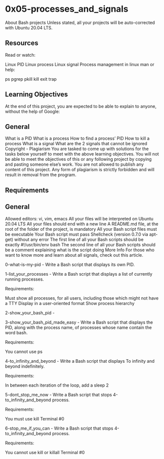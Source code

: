 # 0x05-processes_and_signals

About Bash projects
Unless stated, all your projects will be auto-corrected with Ubuntu 20.04 LTS.

## Resources
Read or watch:

Linux PID
Linux process
Linux signal
Process management in linux
man or help:

ps
pgrep
pkill
kill
exit
trap

## Learning Objectives
At the end of this project, you are expected to be able to explain to anyone, without the help of Google:

## General
What is a PID
What is a process
How to find a process’ PID
How to kill a process
What is a signal
What are the 2 signals that cannot be ignored
Copyright - Plagiarism
You are tasked to come up with solutions for the tasks below yourself to meet with the above learning objectives.
You will not be able to meet the objectives of this or any following project by copying and pasting someone else’s work.
You are not allowed to publish any content of this project.
Any form of plagiarism is strictly forbidden and will result in removal from the program.
## Requirements
## General
Allowed editors: vi, vim, emacs
All your files will be interpreted on Ubuntu 20.04 LTS
All your files should end with a new line
A README.md file, at the root of the folder of the project, is mandatory
All your Bash script files must be executable
Your Bash script must pass Shellcheck (version 0.7.0 via apt-get) without any error
The first line of all your Bash scripts should be exactly #!/usr/bin/env bash
The second line of all your Bash scripts should be a comment explaining what is the script doing
More Info
For those who want to know more and learn about all signals, check out this article.

0-what-is-my-pid - Write a Bash script that displays its own PID.

1-list_your_processes - Write a Bash script that displays a list of currently running processes.

Requirements:

Must show all processes, for all users, including those which might not have a TTY
Display in a user-oriented format
Show process hierarchy

2-show_your_bash_pid - 

3-show_your_bash_pid_made_easy - Write a Bash script that displays the PID, along with the process name, of processes whose name contain the word bash.

Requirements:

You cannot use ps

4-to_infinity_and_beyond - Write a Bash script that displays To infinity and beyond indefinitely.

Requirements:

In between each iteration of the loop, add a sleep 2

5-dont_stop_me_now - Write a Bash script that stops 4-to_infinity_and_beyond process.

Requirements:

You must use kill
Terminal #0

6-stop_me_if_you_can - Write a Bash script that stops 4-to_infinity_and_beyond process.

Requirements:

You cannot use kill or killall
Terminal #0
